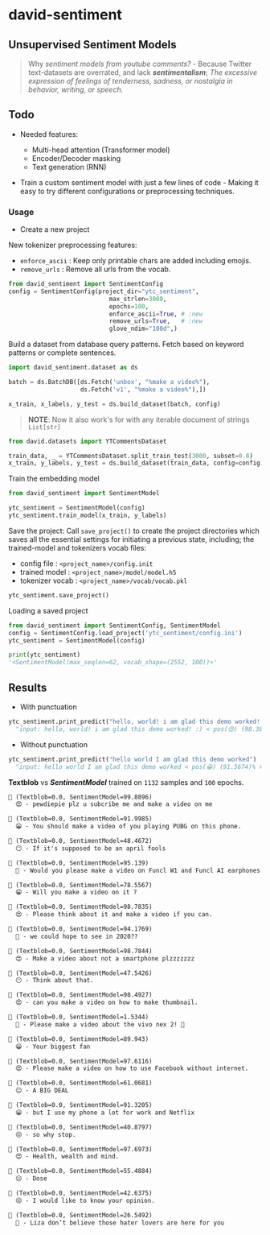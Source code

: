 # david-sentiment

## Unsupervised Sentiment Models

> Why *sentiment models from youtube comments?* - Because Twitter text-datasets are overrated, and lack ***sentimentalism***; *The excessive expression of feelings of tenderness, sadness, or nostalgia in behavior, writing, or speech.*

## Todo

- Needed features:
  - Multi-head attention (Transformer model)
  - Encoder/Decoder masking
  - Text generation (RNN)

- Train a custom sentiment model with just a few lines of code - Making it easy to try different configurations or preprocessing techniques.

### Usage

- Create a new project

New tokenizer preprocessing features:

- `enforce_ascii` : Keep only printable chars are added including emojis.
- `remove_urls`   : Remove all urls from the vocab.

```python
from david_sentiment import SentimentConfig
config = SentimentConfig(project_dir="ytc_sentiment",
                            max_strlen=3000,
                            epochs=100,
                            enforce_ascii=True, # :new
                            remove_urls=True,   # :new
                            glove_ndim="100d",)  
```

Build a dataset from database query patterns. Fetch based on keyword patterns or complete sentences.

```python
import david_sentiment.dataset as ds

batch = ds.BatchDB([ds.Fetch('unbox', "%make a video%"),
                    ds.Fetch('v1', "%make a video%"),])

x_train, x_labels, y_test = ds.build_dataset(batch, config)
```

> **NOTE**: Now it also work's for with any iterable document of strings `List[str]`

```python
from david.datasets import YTCommentsDataset

train_data, _ = YTCommentsDataset.split_train_test(3000, subset=0.8)
x_train, y_labels, y_test = ds.build_dataset(train_data, config=config)
```

Train the embedding model

```python
from david_sentiment import SentimentModel

ytc_sentiment = SentimentModel(config)
ytc_sentiment.train_model(x_train, y_labels)
```

Save the project: Call `save_project()` to create the project directories which saves all the essential settings for initiating a previous state, including; the trained-model and tokenizers vocab files:

- config file         : `<project_name>/config.init`
- trained model       : `<project_name>/model/model.h5`
- tokenizer vocab     : `<project_name>/vocab/vocab.pkl`

```python
ytc_sentiment.save_project()
```

Loading a saved project

```python
from david_sentiment import SentimentConfig, SentimentModel
config = SentimentConfig.load_project('ytc_sentiment/config.ini')
ytc_sentiment = SentimentModel(config)

print(ytc_sentiment)
'<SentimentModel(max_seqlen=62, vocab_shape=(2552, 100))>'
```

## Results

- With punctuation

```python
ytc_sentiment.print_predict("hello, world! i am glad this demo worked! :)")
  "input: hello, world! i am glad this demo worked! :) < pos(😍) (98.3824)% >"
```

- Without punctuation

```python
ytc_sentiment.print_predict("hello world I am glad this demo worked")
  "input: hello world I am glad this demo worked < pos(😀) (91.5674)% >"
```

**Textblob** vs ***SentimentModel*** trained on `1132` samples and `100` epochs.

```markdown
💬 (Textblob=0.0, SentimentModel=99.8896)
  😍 - pewdiepie plz u subcribe me and make a video on me

💬 (Textblob=0.0, SentimentModel=91.9985)
  😀 - You should make a video of you playing PUBG on this phone.

💬 (Textblob=0.0, SentimentModel=48.4672)
  😶 - If it's supposed to be an april fools

💬 (Textblob=0.0, SentimentModel=95.139)
  🤗 - Would you please make a video on Funcl W1 and Funcl AI earphones.

💬 (Textblob=0.0, SentimentModel=78.5567)
  😁 - Will you make a video on it ?

💬 (Textblob=0.0, SentimentModel=98.7835)
  😍 - Please think about it and make a video if you can.

💬 (Textblob=0.0, SentimentModel=94.1769)
  🤗 - we could hope to see in 2020??

💬 (Textblob=0.0, SentimentModel=98.7844)
  😍 - Make a video about not a smartphone plzzzzzzz

💬 (Textblob=0.0, SentimentModel=47.5426)
  😶 - Think about that.

💬 (Textblob=0.0, SentimentModel=98.4927)
  😍 - can you make a video on how to make thumbnail.

💬 (Textblob=0.0, SentimentModel=1.5344)
  🤬 - Please make a video about the vivo nex 2! 🙏

💬 (Textblob=0.0, SentimentModel=89.943)
  😀 - Your biggest fan

💬 (Textblob=0.0, SentimentModel=97.6116)
  😍 - Please make a video on how to use Facebook without internet.

💬 (Textblob=0.0, SentimentModel=61.0681)
  😑 - A BIG DEAL

💬 (Textblob=0.0, SentimentModel=91.3205)
  😀 - but I use my phone a lot for work and Netflix

💬 (Textblob=0.0, SentimentModel=40.8797)
  😒 - so why stop.

💬 (Textblob=0.0, SentimentModel=97.6973)
  😍 - Health, wealth and mind.

💬 (Textblob=0.0, SentimentModel=55.4884)
  😑 - Dose

💬 (Textblob=0.0, SentimentModel=42.6375)
  😒 - I would like to know your opinion.

💬 (Textblob=0.0, SentimentModel=26.5492)
  😤 - Liza don’t believe those hater lovers are here for you
```
